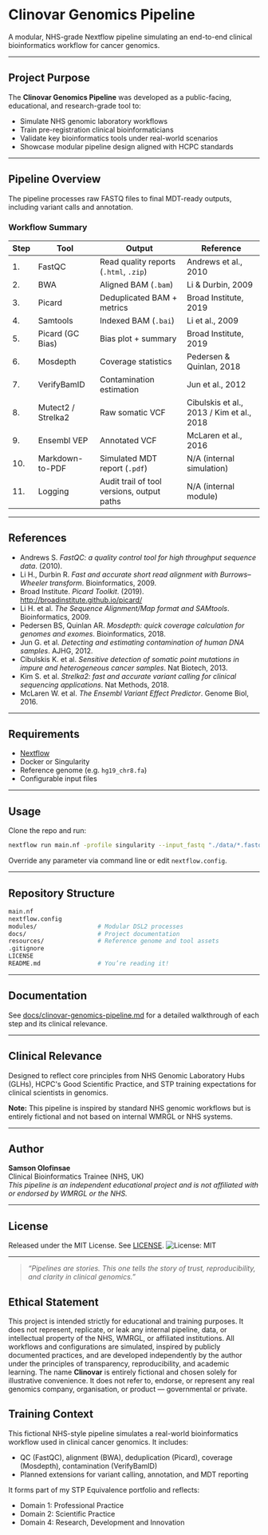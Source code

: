 # Clinovar Genomics Pipeline

A modular, NHS-grade Nextflow pipeline simulating an end-to-end clinical bioinformatics workflow for cancer genomics.

---

## Project Purpose

The **Clinovar Genomics Pipeline** was developed as a public-facing, educational, and research-grade tool to:

- Simulate NHS genomic laboratory workflows
- Train pre-registration clinical bioinformaticians
- Validate key bioinformatics tools under real-world scenarios
- Showcase modular pipeline design aligned with HCPC standards

---

## Pipeline Overview

The pipeline processes raw FASTQ files to final MDT-ready outputs, including variant calls and annotation.

### Workflow Summary

| Step | Tool               | Output                                      | Reference |
|------|--------------------|---------------------------------------------|-----------|
| 1.   | FastQC             | Read quality reports (`.html`, `.zip`)      | Andrews et al., 2010 |
| 2.   | BWA                | Aligned BAM (`.bam`)                        | Li & Durbin, 2009 |
| 3.   | Picard             | Deduplicated BAM + metrics                  | Broad Institute, 2019 |
| 4.   | Samtools           | Indexed BAM (`.bai`)                        | Li et al., 2009 |
| 5.   | Picard (GC Bias)   | Bias plot + summary                         | Broad Institute, 2019 |
| 6.   | Mosdepth           | Coverage statistics                         | Pedersen & Quinlan, 2018 |
| 7.   | VerifyBamID        | Contamination estimation                    | Jun et al., 2012 |
| 8.   | Mutect2 / Strelka2 | Raw somatic VCF                            | Cibulskis et al., 2013 / Kim et al., 2018 |
| 9.   | Ensembl VEP        | Annotated VCF                               | McLaren et al., 2016 |
| 10.  | Markdown-to-PDF    | Simulated MDT report (`.pdf`)               | N/A (internal simulation) |
| 11.  | Logging            | Audit trail of tool versions, output paths  | N/A (internal module) |

---

## References

- Andrews S. *FastQC: a quality control tool for high throughput sequence data*. (2010).
- Li H., Durbin R. *Fast and accurate short read alignment with Burrows–Wheeler transform*. Bioinformatics, 2009.
- Broad Institute. *Picard Toolkit*. (2019). http://broadinstitute.github.io/picard/
- Li H. et al. *The Sequence Alignment/Map format and SAMtools*. Bioinformatics, 2009.
- Pedersen BS, Quinlan AR. *Mosdepth: quick coverage calculation for genomes and exomes*. Bioinformatics, 2018.
- Jun G. et al. *Detecting and estimating contamination of human DNA samples*. AJHG, 2012.
- Cibulskis K. et al. *Sensitive detection of somatic point mutations in impure and heterogeneous cancer samples*. Nat Biotech, 2013.
- Kim S. et al. *Strelka2: fast and accurate variant calling for clinical sequencing applications*. Nat Methods, 2018.
- McLaren W. et al. *The Ensembl Variant Effect Predictor*. Genome Biol, 2016.

---

## Requirements

- [Nextflow](https://www.nextflow.io/)
- Docker or Singularity
- Reference genome (e.g. `hg19_chr8.fa`)
- Configurable input files

---

## Usage

Clone the repo and run:
```bash
nextflow run main.nf -profile singularity --input_fastq "./data/*.fastq.gz" --reference "./resources/genomes/hg19_chr8.fa"
```

Override any parameter via command line or edit `nextflow.config`.

---

## Repository Structure

```bash
main.nf
nextflow.config
modules/                 # Modular DSL2 processes
docs/                    # Project documentation
resources/               # Reference genome and tool assets
.gitignore
LICENSE
README.md                # You’re reading it!
```

---

## Documentation

See [docs/clinovar-genomics-pipeline.md](./docs/clinovar-genomics-pipeline.md) for a detailed walkthrough of each step and its clinical relevance.

---

## Clinical Relevance

Designed to reflect core principles from NHS Genomic Laboratory Hubs (GLHs), HCPC's Good Scientific Practice, and STP training expectations for clinical scientists in genomics.

**Note:** This pipeline is inspired by standard NHS genomic workflows but is entirely fictional and not based on internal WMRGL or NHS systems.

---

## Author

**Samson Olofinsae**  
Clinical Bioinformatics Trainee (NHS, UK)  
*This pipeline is an independent educational project and is not affiliated with or endorsed by WMRGL or the NHS.*

---

## License

Released under the MIT License. See [LICENSE](./LICENSE).
![License: MIT](https://img.shields.io/badge/License-MIT-yellow.svg)

---

> *“Pipelines are stories. This one tells the story of trust, reproducibility, and clarity in clinical genomics.”*



## Ethical Statement
This project is intended strictly for educational and training purposes. It does not represent, replicate, or leak any internal pipeline, data, or intellectual property of the NHS, WMRGL, or affiliated institutions. All workflows and configurations are simulated, inspired by publicly documented practices, and are developed independently by the author under the principles of transparency, reproducibility, and academic learning.
The name **Clinovar** is entirely fictional and chosen solely for illustrative convenience. It does not refer to, endorse, or represent any real genomics company, organisation, or product — governmental or private.


## Training Context

This fictional NHS-style pipeline simulates a real-world bioinformatics workflow used in clinical cancer genomics. It includes:

- QC (FastQC), alignment (BWA), deduplication (Picard), coverage (Mosdepth), contamination (VerifyBamID)
- Planned extensions for variant calling, annotation, and MDT reporting

It forms part of my STP Equivalence portfolio and reflects:
- Domain 1: Professional Practice  
- Domain 2: Scientific Practice  
- Domain 4: Research, Development and Innovation